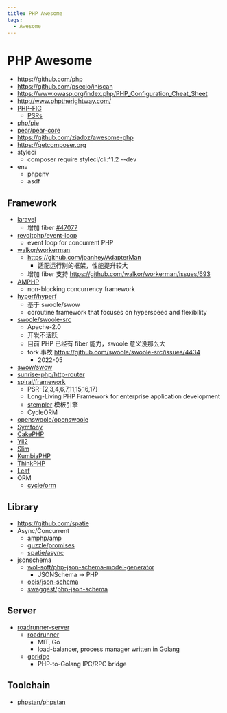 ```yaml
---
title: PHP Awesome
tags:
  - Awesome
---
```


# PHP Awesome

- https://github.com/php
- https://github.com/psecio/iniscan
- https://www.owasp.org/index.php/PHP_Configuration_Cheat_Sheet
- http://www.phptherightway.com/
- [PHP-FIG](http://www.php-fig.org/)
  - [PSRs](http://www.php-fig.org/psr/)
- [php/pie](https://github.com/php/pie)
- [pear/pear-core](https://github.com/pear/pear-core)
- https://github.com/ziadoz/awesome-php
- https://getcomposer.org
- styleci
  - composer require styleci/cli:^1.2 --dev
- env
  - phpenv
  - asdf

## Framework

- [laravel](./laravel/README.md)
  - 增加 fiber [#47077](https://github.com/laravel/framework/discussions/47077)
- [revoltphp/event-loop](https://github.com/revoltphp/event-loop)
  -  event loop for concurrent PHP
- [walkor/workerman](https://github.com/walkor/workerman)
  - https://github.com/joanhey/AdapterMan
    - 适配运行别的框架，性能提升较大
  - 增加 fiber 支持 https://github.com/walkor/workerman/issues/693
- [AMPHP](./lib/amphp.md)
  - non-blocking concurrency framework
- [hyperf/hyperf](https://github.com/hyperf/hyperf)
  - 基于 swoole/swow
  - coroutine framework that focuses on hyperspeed and flexibility
- [swoole/swoole-src](https://github.com/swoole/swoole-src)
  - Apache-2.0
  - 开发不活跃
  - 目前 PHP 已经有 fiber 能力，swoole 意义没那么大
  - fork 事故 https://github.com/swoole/swoole-src/issues/4434
    - 2022-05
- [swow/swow](https://github.com/swow/swow)
- [sunrise-php/http-router](https://github.com/sunrise-php/http-router)
- [spiral/framework](https://github.com/spiral/framework)
  - PSR-{2,3,4,6,7,11,15,16,17}
  - Long-Living PHP Framework for enterprise application development
  - [stempler](https://spiral.dev/docs/stempler-basics/2.8/en)
    模板引擎
  - CycleORM
- [openswoole/openswoole](https://github.com/openswoole/openswoole)
- [Symfony](https://github.com/symfony/symfony)
- [CakePHP](https://github.com/cakephp/cakephp)
- [Yii2](https://github.com/yiisoft/yii2)
- [Slim](https://github.com/slimphp/Slim)
- [KumbiaPHP](https://github.com/KumbiaPHP/KumbiaPHP)
- [ThinkPHP](https://github.com/top-think/framework)
- [Leaf](https://github.com/leafsphp/leaf)
- ORM
  - [cycle/orm](https://github.com/cycle/orm)

## Library

- https://github.com/spatie
- Async/Concurrent
  - [amphp/amp](https://github.com/amphp/amp)
  - [guzzle/promises](https://github.com/guzzle/promises)
  - [spatie/async](https://github.com/spatie/async)
- jsonschema
  - [wol-soft/php-json-schema-model-generator](https://github.com/wol-soft/php-json-schema-model-generator)
    - JSONSchema -> PHP
  - [opis/json-schema](https://github.com/opis/json-schema)
  - [swaggest/php-json-schema](https://github.com/swaggest/php-json-schema)

## Server

- [roadrunner-server](https://github.com/roadrunner-server)
  - [roadrunner](https://github.com/roadrunner-server/roadrunner)
    - MIT, Go
    - load-balancer, process manager written in Golang
  - [goridge](https://github.com/roadrunner-server/goridge)
    - PHP-to-Golang IPC/RPC bridge

## Toolchain

- [phpstan/phpstan](https://github.com/phpstan/phpstan)
